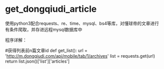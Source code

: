 # get_dongqiudi_article
使用python3配合requests、re、time、mysql、bs4等库，对懂球帝的文章进行有条件爬取，并存进远程mysql数据库中

程序详解：

#获得列表前n篇文章id
def get_list():
    url = 'http://m.dongqiudi.com/api/mobile/tab/1/archives'
    list = requests.get(url)
    return list.json()['list']['articles']

